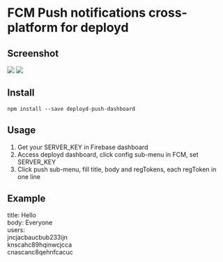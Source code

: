 # FCM Push notifications cross-platform for deployd

## Screenshot  
![](https://s31.postimg.org/vysoio2nv/image.png)
![](https://s31.postimg.org/jbrg3skfv/image.png)


## Install  

	npm install --save deployd-push-dashboard

## Usage  

1. Get your SERVER_KEY in Firebase dashboard
2. Access deployd dashboard, click config sub-menu in FCM, set SERVER_KEY 
3. Click push sub-menu, fill title, body and regTokens, each regToken in one line  

## Example   
title:  Hello  
body:   Everyone  
users:   
jncjacbaucbub233ijn  
knscahc89hqinwcjcca  
cnascanc8qehnfcacuc  

